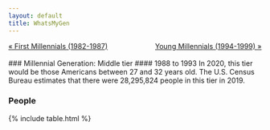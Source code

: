 ```yaml
---
layout: default
title: WhatsMyGen
---
```

<div style="overflow: hidden"><a href="/WhatsMyGen/generations/millennial-first.html" class="previous" style="float: left !important">&laquo; First Millennials (1982-1987)</a><a href="/WhatsMyGen/generations/millennial-young.html" class="next" style="float: right !important">Young Millennials (1994-1999) &raquo;</a></div>
<br>
### Millennial Generation: Middle tier
#### 1988 to 1993
In 2020, this tier would be those Americans between 27 and 32 years old. The U.S. Census Bureau estimates that there were 28,295,824 people in this tier in 2019. 

### People

{% include table.html %}
